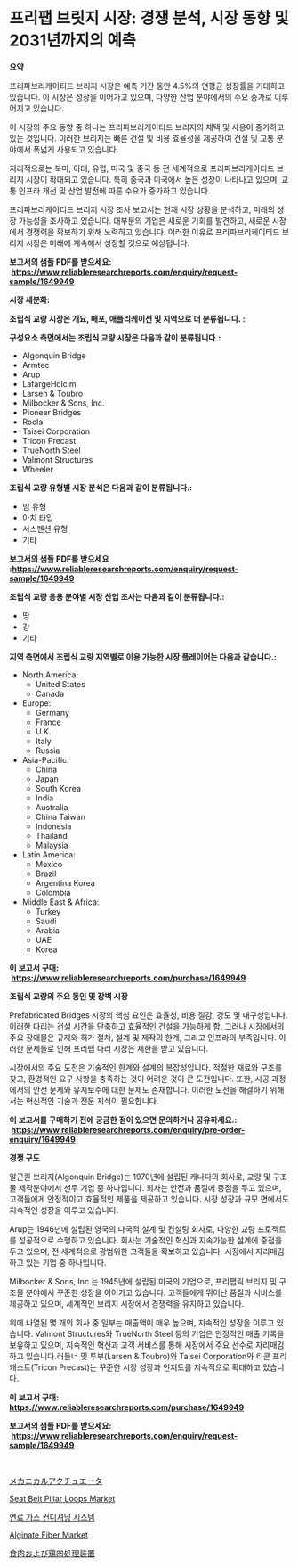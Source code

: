 <p><h1>프리팹 브릿지 시장: 경쟁 분석, 시장 동향 및 2031년까지의 예측</h1></p><p><strong>요약</strong></p>
<p><p>프리파브리케이티드 브리지 시장은 예측 기간 동안 4.5%의 연평균 성장률을 기대하고 있습니다. 이 시장은 성장을 이어가고 있으며, 다양한 산업 분야에서의 수요 증가로 이루어지고 있습니다.</p><p>이 시장의 주요 동향 중 하나는 프리파브리케이티드 브리지의 채택 및 사용이 증가하고 있는 것입니다. 이러한 브리지는 빠른 건설 및 비용 효율성을 제공하여 건설 및 교통 분야에서 폭넓게 사용되고 있습니다.</p><p>지리적으로는 북미, 아태, 유럽, 미국 및 중국 등 전 세계적으로 프리파브리케이티드 브리지 시장이 확대되고 있습니다. 특히 중국과 미국에서 높은 성장이 나타나고 있으며, 교통 인프라 개선 및 산업 발전에 따른 수요가 증가하고 있습니다.</p><p>프리파브리케이티드 브리지 시장 조사 보고서는 현재 시장 상황을 분석하고, 미래의 성장 가능성을 조사하고 있습니다. 대부분의 기업은 새로운 기회를 발견하고, 새로운 시장에서 경쟁력을 확보하기 위해 노력하고 있습니다. 이러한 이유로 프리파브리케이티드 브리지 시장은 미래에 계속해서 성장할 것으로 예상됩니다.</p></p>
<p><strong>보고서의 샘플 PDF를 받으세요: &nbsp;<a href="https://www.reliableresearchreports.com/enquiry/request-sample/1649949">https://www.reliableresearchreports.com/enquiry/request-sample/1649949</a></strong></p>
<p><strong>시장 세분화:</strong></p>
<p><strong> 조립식 교량 시장은 개요, 배포, 애플리케이션 및 지역으로 더 분류됩니다. :</strong></p>
<p><strong>구성요소 측면에서는 조립식 교량 시장은 다음과 같이 분류됩니다.:</strong></p>
<p><ul><li>Algonquin Bridge</li><li>Armtec</li><li>Arup</li><li>LafargeHolcim</li><li>Larsen & Toubro</li><li>Milbocker & Sons, Inc.</li><li>Pioneer Bridges</li><li>Rocla</li><li>Taisei Corporation</li><li>Tricon Precast</li><li>TrueNorth Steel</li><li>Valmont Structures</li><li>Wheeler</li></ul></p>
<p><strong> 조립식 교량 유형별 시장 분석은 다음과 같이 분류됩니다.:</strong></p>
<p><ul><li>빔 유형</li><li>아치 타입</li><li>서스펜션 유형</li><li>기타</li></ul></p>
<p><strong>보고서의 샘플 PDF를 받으세요 :<a href="https://www.reliableresearchreports.com/enquiry/request-sample/1649949">https://www.reliableresearchreports.com/enquiry/request-sample/1649949</a></strong></p>
<p><strong> 조립식 교량 응용 분야별 시장 산업 조사는 다음과 같이 분류됩니다.:</strong></p>
<p><ul><li>땅</li><li>강</li><li>기타</li></ul></p>
<p><strong>지역 측면에서 조립식 교량 지역별로 이용 가능한 시장 플레이어는 다음과 같습니다.:</strong></p>
<p><ul>
    <li>
        North America:
        <ul>
            <li>United States</li>
            <li>Canada</li>
        </ul>
    </li>
    <li>
        Europe:
        <ul>
            <li>Germany</li>
            <li>France</li>
            <li>U.K.</li>
            <li>Italy</li>
            <li>Russia</li>
        </ul>
    </li>
    <li>
        Asia-Pacific:
        <ul>
            <li>China</li>
            <li>Japan</li>
            <li>South Korea</li>
            <li>India</li>
            <li>Australia</li>
            <li>China Taiwan</li>
            <li>Indonesia</li>
            <li>Thailand</li>
            <li>Malaysia</li>
        </ul>
    </li>
    <li>
        Latin America:
        <ul>
            <li>Mexico</li>
            <li>Brazil</li>
            <li>Argentina Korea</li>
            <li>Colombia</li>
        </ul>
    </li>
    <li>
        Middle East & Africa:
        <ul>
            <li>Turkey</li>
            <li>Saudi</li>
            <li>Arabia</li>
            <li>UAE</li>
            <li>Korea</li>
        </ul>
    </li>
    </ul></p>
<p><strong>이 보고서 구매: &nbsp;<a href="https://www.reliableresearchreports.com/purchase/1649949">https://www.reliableresearchreports.com/purchase/1649949</a></strong></p>
<p><strong>조립식 교량의 주요 동인 및 장벽 시장</strong></p>
<p><p>Prefabricated Bridges 시장의 핵심 요인은 효율성, 비용 절감, 강도 및 내구성입니다. 이러한 다리는 건설 시간을 단축하고 효율적인 건설을 가능하게 함. 그러나 시장에서의 주요 장애물은 규제와 허가 절차, 설계 및 제작의 한계, 그리고 인프라의 부족입니다. 이러한 문제들로 인해 프리팹 다리 시장은 제한을 받고 있습니다.</p><p>시장에서의 주요 도전은 기술적인 한계와 설계의 복잡성입니다. 적절한 재료와 구조를 찾고, 환경적인 요구 사항을 충족하는 것이 어려운 것이 큰 도전입니다. 또한, 시공 과정에서의 안전 문제와 유지보수에 대한 문제도 존재합니다. 이러한 도전을 해결하기 위해서는 혁신적인 기술과 전문 지식이 필요합니다.</p></p>
<p><strong>이 보고서를 구매하기 전에 궁금한 점이 있으면 문의하거나 공유하세요.: &nbsp;<a href="https://www.reliableresearchreports.com/enquiry/pre-order-enquiry/1649949">https://www.reliableresearchreports.com/enquiry/pre-order-enquiry/1649949</a></strong></p>
<p><strong>경쟁 구도</strong></p>
<p><p>알곤퀸 브리지(Algonquin Bridge)는 1970년에 설립된 캐나다의 회사로, 교량 및 구조물 제작분야에서 선두 기업 중 하나입니다. 회사는 안전과 품질에 중점을 두고 있으며, 고객들에게 안정적이고 효율적인 제품을 제공하고 있습니다. 시장 성장과 규모 면에서도 지속적인 성장을 이루고 있습니다.</p><p>Arup는 1946년에 설립된 영국의 다국적 설계 및 컨설팅 회사로, 다양한 교량 프로젝트를 성공적으로 수행하고 있습니다. 회사는 기술적인 혁신과 지속가능한 설계에 중점을 두고 있으며, 전 세계적으로 광범위한 고객들을 확보하고 있습니다. 시장에서 자리매김하고 있는 기업 중 하나입니다.</p><p>Milbocker & Sons, Inc.는 1945년에 설립된 미국의 기업으로, 프리팹릭 브리지 및 구조물 분야에서 꾸준한 성장을 이어가고 있습니다. 고객들에게 뛰어난 품질과 서비스를 제공하고 있으며, 세계적인 브리지 시장에서 경쟁력을 유지하고 있습니다.</p><p>위에 나열된 몇 개의 회사 중 일부는 매출액이 매우 높으며, 지속적인 성장을 이루고 있습니다. Valmont Structures와 TrueNorth Steel 등의 기업은 안정적인 매출 기록을 보유하고 있으며, 지속적인 혁신과 고객 서비스를 통해 시장에서 주요 선수로 자리매김하고 있습니다.러들너 및 투부(Larsen & Toubro)와 Taisei Corporation와 티콘 프리캐스트(Tricon Precast)는 꾸준한 시장 성장과 인지도를 지속적으로 확대하고 있습니다.</p></p>
<p><strong>이 보고서 구매: &nbsp; <a href="https://www.reliableresearchreports.com/purchase/1649949">https://www.reliableresearchreports.com/purchase/1649949</a></strong></p>
<p><strong>보고서의 샘플 PDF를 받으세요: &nbsp;<a href="https://www.reliableresearchreports.com/enquiry/request-sample/1649949">https://www.reliableresearchreports.com/enquiry/request-sample/1649949</a></strong><strong></strong></p>
<p>&nbsp;</p>
<p><p><a href="https://github.com/hilmi-2a/Market-Research-Report-List-1/blob/main/136456510728.md">メカニカルアクチュエータ</a></p><p><a href="https://issuu.com/reportprime-2/docs/seat-belt-pillar-loops-market-size-2030.pptx">Seat Belt Pillar Loops Market</a></p><p><a href="https://github.com/nuekbpymrrz5/Market-Research-Report-List-1/blob/main/23724659855.md">연료 가스 컨디셔닝 시스템</a></p><p><a href="https://sulfuric-clavicle-d39.notion.site/Alginate-Fiber-Market-Size-Share-Trends-Analysis-Report-By-Application-Regional-Outlook-Competi-e971b9d11128407ca38a0ec4d8bd574f">Alginate Fiber Market</a></p><p><a href="https://github.com/jkjreqjscoxx7/Market-Research-Report-List-1/blob/main/253574210727.md">食肉および鶏肉処理装置</a></p></p>